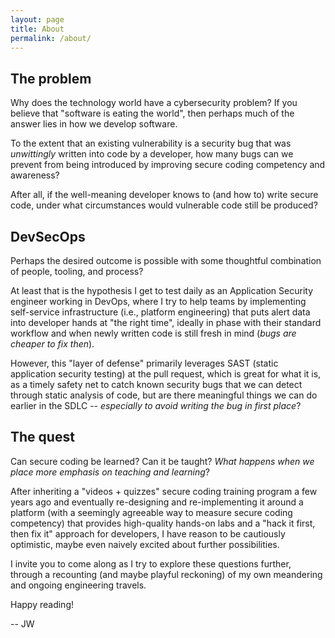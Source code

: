 ```yaml
---
layout: page
title: About
permalink: /about/
---
```

## The problem
Why does the technology world have a cybersecurity problem? If you believe that "software is eating the world", then perhaps much of the answer lies in how we develop software.

To the extent that an existing vulnerability is a security bug that was _unwittingly_ written into code by a developer, how many bugs can we prevent from being introduced by improving secure coding competency and awareness?

After all, if the well-meaning developer knows to (and how to) write secure code, under what circumstances would vulnerable code still be produced?

## DevSecOps
Perhaps the desired outcome is possible with some thoughtful combination of people, tooling, and process? 

At least that is the hypothesis I get to test daily as an Application Security engineer working in DevOps, where I try to help teams by implementing self-service infrastructure (i.e., platform engineering) that puts alert data into developer hands at "the right time", ideally in phase with their standard workflow and when newly written code is still fresh in mind (_bugs are cheaper to fix then_).

However, this "layer of defense" primarily leverages SAST (static application security testing) at the pull request, which is great for what it is, as a timely safety net to catch known security bugs that we can detect through static analysis of code, but are there meaningful things we can do earlier in the SDLC -- _especially to avoid writing the bug in first place_?

## The quest
Can secure coding be learned? Can it be taught? _What happens when we place more emphasis on teaching and learning_?

After inheriting a "videos + quizzes" secure coding training program a few years ago and eventually re-designing and re-implementing it around a platform (with a seemingly agreeable way to measure secure coding competency) that provides high-quality hands-on labs and a "hack it first, then fix it" approach for developers, I have reason to be cautiously optimistic, maybe even naively excited about further possibilities.

I invite you to come along as I try to explore these questions further, through a recounting (and maybe playful reckoning) of my own meandering and ongoing engineering travels.

Happy reading!

 -- JW
